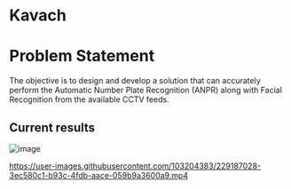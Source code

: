# Kavach

# Problem Statement 
The objective is to design and develop a solution that can accurately perform the Automatic Number Plate Recognition (ANPR) along with Facial Recognition from the available CCTV feeds.

## Current results

![image](https://user-images.githubusercontent.com/103204383/229184627-02e5e615-66b4-42a2-a54e-8b94e6888729.png)


https://user-images.githubusercontent.com/103204383/229187028-3ec580c1-b93c-4fdb-aace-059b9a3600a9.mp4
